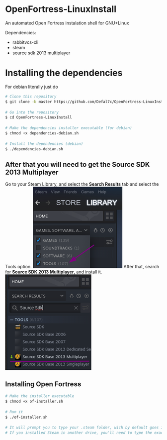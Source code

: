 # OpenFortress-LinuxInstall
 An automated Open Fortress instalation shell for GNU+Linux

Dependencies:
- rabbitvcs-cli
- steam
- source sdk 2013 multiplayer

# Installing the dependencies
For debian literally just do 
```bash
# Clone this repository
$ git clone -b master https://github.com/Defal7c/OpenFortress-LinuxInstall

# Go into the repository
$ cd OpenFortress-LinuxInstall

# Make the dependencies installer executable (for debian)
$ chmod +x dependencies-debian.sh

# Install the dependencies (debian)
$ ./dependencies-debian.sh
```
<h2>After that you will need to get the Source SDK 2013 Multiplayer</h2>
Go to your Steam Library, and select the <b>Search Results</b> tab and select the Tools option.
<img src="https://raw.githubusercontent.com/Defal7c/OpenFortress-LinuxInstall/master/img/tools.png">
After that, search for <b>Source SDK 2013 Multiplayer</b>, and install it.
<img src="https://raw.githubusercontent.com/Defal7c/OpenFortress-LinuxInstall/master/img/thisone.png">

<h2>Installing Open Fortress</h2>

```bash
# Make the installer executable
$ chmod +x of-installer.sh

# Run it
$ ./of-installer.sh

# It will prompt you to type your .steam folder, wich by default goes into ~/.steam
# If you installed Steam in another drive, you'll need to type the exact path to it.
```
